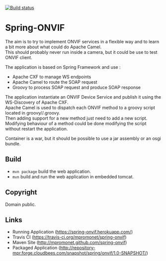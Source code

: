 [![Build status](https://travis-ci.org/mpromonet/spring-onvif.svg)](https://travis-ci.org/mpromonet/spring-onvif)

Spring-ONVIF
========
The aim is to try to implement ONVIF services in a flexible way and to learn a bit more about what could do Apache Camel.  
This should probably never run inside a camera, but it could be use to test ONVIF client.  

The application is based on Spring Framework and use :
- Apache CXF to manage WS endpoints
- Apache Camel to route the SOAP request
- Groovy to process SOAP request and produce SOAP response

The application instantiate an ONVIF Device Service and publish it using the WS-Discovery of Apache CXF.  
Apache Camel is used to dispatch each ONVIF method to a groovy script located in groovy/<serviceName>/<methodName>.groovy.  
Then adding support for a new method just need to add a new script. Modifying behaviour of a method could be done modifying the script without restart the application.   

Container is a war, but it should be possible to use a jar assembly or an osgi bundle.

Build
--------
- `mvn package` build the web application.
- `mvn` build and run the web application in embedded tomcat.

Copyright
------------
Domain public.

Links
------------
- Running Application (https://spring-onvif.herokuapp.com/)
- Travis CI (https://travis-ci.org/mpromonet/spring-onvif)
- Maven Site (http://mpromonet.github.com/spring-onvif)
- Packaged Application (http://repository-mpr.forge.cloudbees.com/snapshot/spring/onvif/1.0-SNAPSHOT/)
